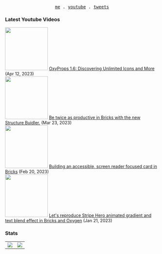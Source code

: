 <p align="center">
  <samp>
    <a href="https://cedricbontems.fr">me</a> .
    <a href="https://youtube.com/@oxyprops">youtube</a> .
    <a href="https://twitter.com/cbontems">tweets</a>
  </samp>
</p>

### Latest Youtube Videos
<!-- YOUTUBE-VIDEOS-LIST:START --><tr><td><a href="https://www.youtube.com/watch?v=s8Lm04UMN8U"><img width="140px" src="https://i.ytimg.com/vi/s8Lm04UMN8U/mqdefault.jpg"></a></td>
<td><a href="https://www.youtube.com/watch?v=s8Lm04UMN8U">OxyProps 1.6: Discovering Unlimited Icons and More</a> (Apr 12, 2023)<br/></td></tr>
<tr><td><a href="https://www.youtube.com/watch?v=a-PQcDbwkYg"><img width="140px" src="https://i.ytimg.com/vi/a-PQcDbwkYg/mqdefault.jpg"></a></td>
<td><a href="https://www.youtube.com/watch?v=a-PQcDbwkYg">Be twice as productive in Bricks with the new Structure Buidler.</a> (Mar 23, 2023)<br/></td></tr>
<tr><td><a href="https://www.youtube.com/watch?v=6bWcc2jPKHc"><img width="140px" src="https://i.ytimg.com/vi/6bWcc2jPKHc/mqdefault.jpg"></a></td>
<td><a href="https://www.youtube.com/watch?v=6bWcc2jPKHc">Building an accessible, screen reader focused card in Bricks</a> (Feb 20, 2023)<br/></td></tr>
<tr><td><a href="https://www.youtube.com/watch?v=5hkz7rIX8sA"><img width="140px" src="https://i.ytimg.com/vi/5hkz7rIX8sA/mqdefault.jpg"></a></td>
<td><a href="https://www.youtube.com/watch?v=5hkz7rIX8sA">Let&#39;s reproduce Stripe Hero animated gradient and text blend effect in Bricks and Oxygen</a> (Jan 21, 2023)<br/></td></tr>
<!-- YOUTUBE-VIDEOS-LIST:END -->

### Stats
<table>
  <tr>
    <td>
      <img src="https://github-readme-stats.vercel.app/api?username=cbontems&show_icons=true&theme=transparent&hide_border=true" />
    </td>
    <td>
      <img src="https://github-readme-stats.vercel.app/api/top-langs/?username=cbontems&layout=compact&theme=transparent&hide_border=true" />
    </td>
  </tr>
</table>
